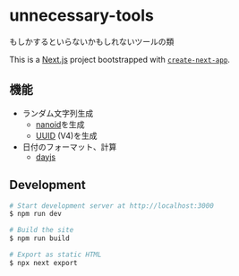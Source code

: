 # unnecessary-tools

もしかするといらないかもしれないツールの類

This is a [Next.js](https://nextjs.org/) project bootstrapped with [`create-next-app`](https://github.com/vercel/next.js/tree/canary/packages/create-next-app).

## 機能

* ランダム文字列生成
  - [nanoid](https://github.com/ai/nanoid)を生成
  - [UUID](https://datatracker.ietf.org/doc/html/rfc4122) (V4)を生成
* 日付のフォーマット、計算
  - [dayjs](https://day.js.org)

## Development

```sh
# Start development server at http://localhost:3000
$ npm run dev

# Build the site
$ npm run build

# Export as static HTML
$ npx next export
```
